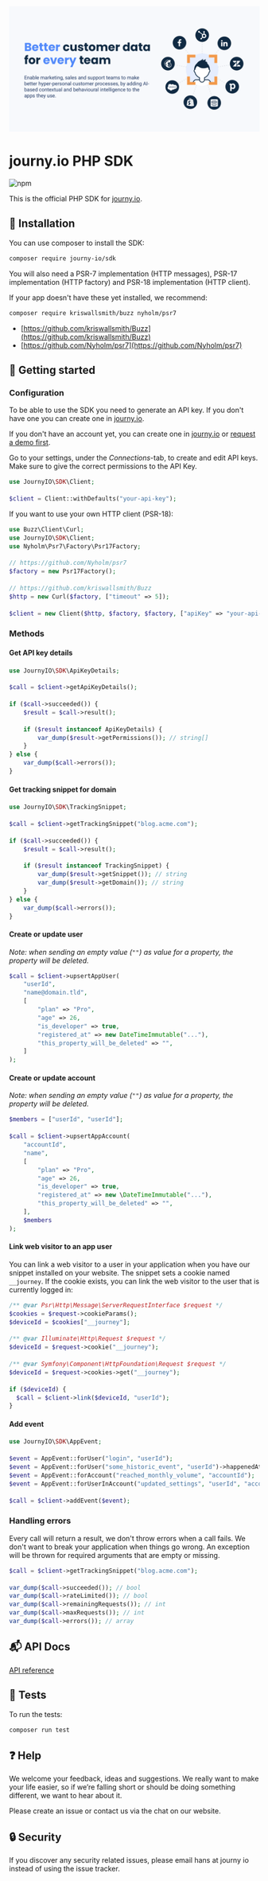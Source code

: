 [![journy.io](banner.png)](https://journy.io/?utm_source=github&utm_content=readme-php-sdk)

# journy.io PHP SDK

![npm](https://img.shields.io/packagist/v/journy-io/sdk?color=%234d84f5&style=flat-square)

This is the official PHP SDK for [journy.io](https://journy.io?utm_source=github&utm_content=readme-php-sdk).

## 💾 Installation

You can use composer to install the SDK:

```bash
composer require journy-io/sdk
```

You will also need a PSR-7 implementation (HTTP messages), PSR-17 implementation (HTTP factory) and PSR-18 implementation (HTTP client).

If your app doesn't have these yet installed, we recommend:

```bash
composer require kriswallsmith/buzz nyholm/psr7
```

* [https://github.com/kriswallsmith/Buzz](https://github.com/kriswallsmith/Buzz)
* [https://github.com/Nyholm/psr7](https://github.com/Nyholm/psr7)


## 🔌 Getting started

### Configuration

To be able to use the SDK you need to generate an API key. If you don't have one you can create one in [journy.io](https://system.journy.io?utm_source=github&utm_content=readme-php-sdk).

If you don't have an account yet, you can create one in [journy.io](https://system.journy.io/register?utm_source=github&utm_content=readme-php-sdk) or [request a demo first](https://www.journy.io/book-demo?utm_source=github&utm_content=readme-php-sdk).

Go to your settings, under the *Connections*-tab, to create and edit API keys. Make sure to give the correct permissions to the API Key.

```php
use JournyIO\SDK\Client;

$client = Client::withDefaults("your-api-key");
```

If you want to use your own HTTP client (PSR-18):

```php
use Buzz\Client\Curl;
use JournyIO\SDK\Client;
use Nyholm\Psr7\Factory\Psr17Factory;

// https://github.com/Nyholm/psr7
$factory = new Psr17Factory();

// https://github.com/kriswallsmith/Buzz
$http = new Curl($factory, ["timeout" => 5]);

$client = new Client($http, $factory, $factory, ["apiKey" => "your-api-key"]);
```

### Methods

#### Get API key details

```php
use JournyIO\SDK\ApiKeyDetails;

$call = $client->getApiKeyDetails();

if ($call->succeeded()) {
    $result = $call->result();

    if ($result instanceof ApiKeyDetails) {
        var_dump($result->getPermissions()); // string[]
    }
} else {
    var_dump($call->errors());
}
```

#### Get tracking snippet for domain

```php
use JournyIO\SDK\TrackingSnippet;

$call = $client->getTrackingSnippet("blog.acme.com");

if ($call->succeeded()) {
    $result = $call->result();

    if ($result instanceof TrackingSnippet) {
        var_dump($result->getSnippet()); // string
        var_dump($result->getDomain()); // string
    }
} else {
    var_dump($call->errors());
}
```

#### Create or update user

_Note: when sending an empty value (`""`) as value for a property, the property will be deleted._

```php
$call = $client->upsertAppUser(
    "userId",
    "name@domain.tld",
    [
        "plan" => "Pro",
        "age" => 26,
        "is_developer" => true,
        "registered_at" => new DateTimeImmutable("..."),
        "this_property_will_be_deleted" => "",
    ]
);
```

#### Create or update account

_Note: when sending an empty value (`""`) as value for a property, the property will be deleted._

```php
$members = ["userId", "userId"];

$call = $client->upsertAppAccount(
    "accountId",
    "name",
    [
        "plan" => "Pro",
        "age" => 26,
        "is_developer" => true,
        "registered_at" => new \DateTimeImmutable("..."),
        "this_property_will_be_deleted" => "",
    ],
    $members
);
```

#### Link web visitor to an app user

You can link a web visitor to a user in your application when you have our snippet installed on your website. The snippet sets a cookie named `__journey`. If the cookie exists, you can link the web visitor to the user that is currently logged in:

```php
/** @var Psr\Http\Message\ServerRequestInterface $request */
$cookies = $request->cookieParams();
$deviceId = $cookies["__journey"];

/** @var Illuminate\Http\Request $request */
$deviceId = $request->cookie("__journey");

/** @var Symfony\Component\HttpFoundation\Request $request */
$deviceId = $request->cookies->get("__journey");

if ($deviceId) {
  $call = $client->link($deviceId, "userId");
}
```

#### Add event

```php
use JournyIO\SDK\AppEvent;

$event = AppEvent::forUser("login", "userId");
$event = AppEvent::forUser("some_historic_event", "userId")->happenedAt(new \DateTimeImmutable("now"));
$event = AppEvent::forAccount("reached_monthly_volume", "accountId");
$event = AppEvent::forUserInAccount("updated_settings", "userId", "accountId");

$call = $client->addEvent($event);
```

### Handling errors

Every call will return a result, we don't throw errors when a call fails. We don't want to break your application when things go wrong. An exception will be thrown for required arguments that are empty or missing.

```php
$call = $client->getTrackingSnippet("blog.acme.com");

var_dump($call->succeeded()); // bool
var_dump($call->rateLimited()); // bool
var_dump($call->remainingRequests()); // int
var_dump($call->maxRequests()); // int
var_dump($call->errors()); // array
```

## 📬 API Docs

[API reference](https://developers.journy.io)

## 💯 Tests

To run the tests:

```bash
composer run test
```

## ❓ Help

We welcome your feedback, ideas and suggestions. We really want to make your life easier, so if we’re falling short or should be doing something different, we want to hear about it.

Please create an issue or contact us via the chat on our website.

## 🔒 Security

If you discover any security related issues, please email hans at journy io instead of using the issue tracker.

